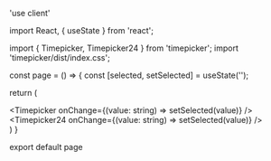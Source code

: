 'use client'

import React, { useState } from 'react';

import { Timepicker, Timepicker24 } from 'timepicker';
import 'timepicker/dist/index.css';

const page = () => {
  const [selected, setSelected] = useState('');
 
  return (
    <div className='container mx-auto'>
      <Timepicker onChange={(value: string) => setSelected(value)} />
      <Timepicker24 onChange={(value: string) => setSelected(value)} />
    </div>
  )
}

export default page
